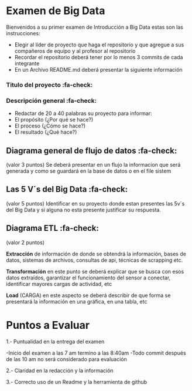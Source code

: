 # Examen de Big Data

Bienvenidos a su primer examen de Introducción a Big Data estas son las instrucciones:

  - Elegir al líder de proyecto que haga el repositorio y que agregue a sus compañeros de equipo y al profesor al repositorio
  - Recordar el repositorio deberá tener por lo menos 3 commits de cada integrante
  - En un Archivo README.md deberá presentar la siguiente información

### Titulo del proyecto :fa-check:
###  Descripción general :fa-check:
  - Redactar de 20 a 40 palabras su proyecto para informar:
  - El propósito (¿Por qué se hace?)
  - El proceso (¿Cómo se hace?)
  - El resultado (¿Qué hace?)

## Diagrama general de flujo de datos  :fa-check:
(valor 3 puntos)
Se deberá presentar en un flujo la informacion que será generada y como se guardará en la base de datos o en el file sistem


## Las 5 V´s del Big Data :fa-check:
(valor 5 puntos)
Identificar en su proyecto donde estan presentes las 5v´s del Big Data y si alguna no esta presente justificar su respuesta.

## Diagrama ETL  :fa-check:
(valor 2 puntos)

**Extracción** de información de donde se obtendrá la información, bases de datos, sistemas de archivos, consultas de api, técnicas de scrapping etc.

**Transformación** en este punto se deberá explicar que se busca con esos datos extraídos, garantizar el funcionamiento del sensor a conectar, identificar mayores cargas de actividad, etc

**Load** (CARGA) en este aspecto se deberá describir de que forma se presentará la información en una gráfica, en una tabla, etc


# Puntos a Evaluar 

1.- Puntualidad en la entrega del examen

  -Inicio del examen a las 7 am termino a las 8:40am 
  -Todo commit después de las 10 am no será considerado para evaluación 
  
2.- Claridad en la redacción y la información

3.- Correcto uso de un Readme y la herramienta de github
